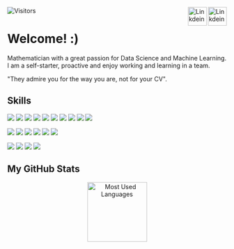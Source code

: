 <a href="https://github.com/pachums" target="_blank" rel="nofollow"><img align="right" alt="Linkdein" width="43px" 
                                                                                        src="https://simpleicons.org/icons/github.svg" /></a>
<a href="https://www.linkedin.com/in/franciscoms97/" target="_blank" rel="nofollow"><img align="right" alt="Linkdein" width="43px"
                                                                                        src="https://simpleicons.org/icons/linkedin.svg" /></a>
![Visitors](https://visitor-badge.glitch.me/badge?page_id=pachums.pachums)

# Welcome! :)

Mathematician with a great passion for Data Science and Machine Learning. I am a self-starter, proactive and enjoy working and learning in a team.

"They admire you for the way you are, not for your CV". 

## Skills
![](https://img.shields.io/pypi/pyversions/Django?color=00b029&logo=python&logoColor=white)
![](https://img.shields.io/badge/Python-NumPy-informational?style=flat&logo=numpy&logoColor=white&color=00b029)
![](https://img.shields.io/badge/Python-Pandas-informational?style=flat&logo=pandas&logoColor=white&color=00b029)
![](https://img.shields.io/badge/Python-Geopandas-informational?style=flat&logo=python&logoColor=white&color=00b029)
![](https://img.shields.io/badge/Python-SciPy-informational?style=flat&logo=python&logoColor=white&color=00b029)
![](https://img.shields.io/badge/Python-Matplotlib-informational?style=flat&logo=python&logoColor=white&color=00b029)
![](https://img.shields.io/badge/Python-Scikit--learn-informational?style=flat&logo=scikit-learn&logoColor=white&color=00b029)
![](https://img.shields.io/badge/Python-Keras-informational?style=flat&logo=keras&logoColor=white&color=00b029)
![](https://img.shields.io/badge/Python-TensorFlow-informational?style=flat&logo=tensorflow&logoColor=white&color=00b029)
![](https://img.shields.io/badge/Python-GDAL-informational?style=flat&logo=python&logoColor=white&color=00b029)

![](https://img.shields.io/badge/Data-R-informational?style=flat&logo=r&logoColor=white&color=00b029)
![](https://img.shields.io/badge/Data-MySQL-informational?style=flat&logo=MySQL&logoColor=white&color=00b029)
![](https://img.shields.io/badge/Oracle-JAVA-informational?style=flat&logo=java&logoColor=white&color=00b029)
![](https://img.shields.io/badge/Language-Octave-informational?style=flat&logo=octave&logoColor=white&color=00b029)
![](https://img.shields.io/badge/Language-fortran-informational?style=flat&logo=fortran&logoColor=white&color=00b029)
![](https://img.shields.io/badge/Apps-Docker-informational?style=flat&logo=docker&logoColor=white&color=00b029)

![](https://img.shields.io/badge/Data--Science-Anaconda-informational?style=flat&logo=anaconda&logoColor=white&color=00b029)
![](https://img.shields.io/badge/IDE-Jupyter--Notebook-informational?style=flat&logo=Jupyter&logoColor=white&color=00b029)
![](https://img.shields.io/badge/IDE-PyCharm-informational?style=flat&logo=pycharm&logoColor=white&color=00b029)
![](https://img.shields.io/badge/VCS-Git-informational?style=flat&logo=git&logoColor=white&color=00b029)


## My GitHub Stats
<p align="center"> 


<img height="137px" src= "https://github-readme-stats.vercel.app/api/top-langs/?username=pachums&layout=compact&theme=react" alt="Most Used Languages" >
</p>
